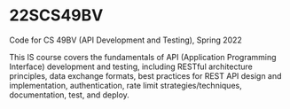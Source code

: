 # 22SCS49BV
Code for CS 49BV (API Development and Testing), Spring 2022

This IS course covers the fundamentals of API (Application Programming Interface) development and testing, including RESTful architecture principles, data exchange formats, best practices for REST API design and implementation, authentication, rate limit strategies/techniques, documentation, test, and deploy.
